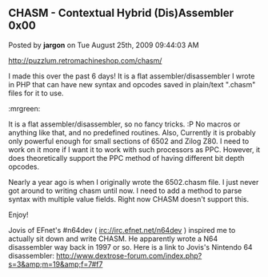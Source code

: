 ## CHASM - Contextual Hybrid (Dis)Assembler 0x00
Posted by **jargon** on Tue August 25th, 2009 09:44:03 AM

<http://puzzlum.retromachineshop.com/chasm/>

I made this over the past 6 days! It is a flat assembler/disassembler I wrote in
PHP that can have new syntax and opcodes saved in plain/text ".chasm" files for
it to use.

:mrgreen:

It is a flat assembler/disassembler, so no fancy tricks. :P No macros or
anything like that, and no predefined routines. Also, Currently it is probably
only powerful enough for small sections of 6502 and Zilog Z80. I need to work on
it more if I want it to work with such processors as PPC. However, it does
theoretically support the PPC method of having different bit depth opcodes.

Nearly a year ago is when I originally wrote the 6502.chasm file. I just never
got around to writing chasm until now. I need to add a method to parse syntax
with multiple value fields. Right now CHASM doesn't support this.

Enjoy!

Jovis of EFnet's #n64dev ( <irc://irc.efnet.net/n64dev> ) inspired me to
actually sit down and write CHASM. He apparently wrote a N64 disassembler way
back in 1997 or so. Here is a link to Jovis's Nintendo 64 disassembler:
<http://www.dextrose-forum.com/index.php?s=3&amp;m=19&amp;f=7#f7>
